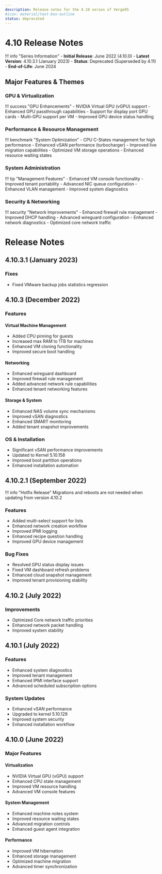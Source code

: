 ```yaml
---
description: Release notes for the 4.10 series of VergeOS
#icon: material/text-box-outline
status: deprecated
---
```


# 4.10 Release Notes

!!! info "Series Information"
    - **Initial Release**: June 2022 (4.10.0)
    - **Latest Version**: 4.10.3.1 (January 2023)
    - **Status**: Deprecated (Superseded by 4.11)
    - **End-of-Life**: June 2024

## Major Features & Themes

### GPU & Virtualization

!!! success "GPU Enhancements"
    - NVIDIA Virtual GPU (vGPU) support
    - Enhanced GPU passthrough capabilities
    - Support for display port GPU cards
    - Multi-GPU support per VM
    - Improved GPU device status handling

### Performance & Resource Management

!!! benchmark "System Optimization"
    - CPU C-States management for high performance
    - Enhanced vSAN performance (turbocharger)
    - Improved live migration capabilities
    - Optimized VM storage operations
    - Enhanced resource waiting states

### System Administration

!!! tip "Management Features"
    - Enhanced VM console functionality
    - Improved tenant portability
    - Advanced NIC queue configuration
    - Enhanced VLAN management
    - Improved system diagnostics

### Security & Networking

!!! security "Network Improvements"
    - Enhanced firewall rule management
    - Improved DHCP handling
    - Advanced wireguard configuration
    - Enhanced network diagnostics
    - Optimized core network traffic

# Release Notes

## 4.10.3.1 (January 2023)

### Fixes
- Fixed VMware backup jobs statistics regression

## 4.10.3 (December 2022)

### Features

#### Virtual Machine Management
- Added CPU pinning for guests
- Increased max RAM to 1TB for machines
- Enhanced VM cloning functionality
- Improved secure boot handling

#### Networking
- Enhanced wireguard dashboard
- Improved firewall rule management
- Added advanced network rule capabilities
- Enhanced tenant networking features

#### Storage & System
- Enhanced NAS volume sync mechanisms
- Improved vSAN diagnostics
- Enhanced SMART monitoring
- Added tenant snapshot improvements

### OS & Installation
- Significant vSAN performance improvements
- Updated to Kernel 5.10.158
- Improved boot partition operations
- Enhanced installation automation

## 4.10.2.1 (September 2022)

!!! info "Hotfix Release"
    Migrations and reboots are not needed when updating from version 4.10.2

### Features
- Added multi-select support for lists
- Enhanced network creation workflow
- Improved IPMI logging
- Enhanced recipe question handling
- Improved GPU device management

### Bug Fixes
- Resolved GPU status display issues
- Fixed VM dashboard refresh problems
- Enhanced cloud snapshot management
- Improved tenant provisioning stability

## 4.10.2 (July 2022)

### Improvements
- Optimized Core network traffic priorities
- Enhanced network packet handling
- Improved system stability

## 4.10.1 (July 2022)

### Features
- Enhanced system diagnostics
- Improved tenant management
- Enhanced IPMI interface support
- Advanced scheduled subscription options

### System Updates
- Enhanced vSAN performance
- Upgraded to kernel 5.10.129
- Improved system security
- Enhanced installation workflow

## 4.10.0 (June 2022)

### Major Features

#### Virtualization
- NVIDIA Virtual GPU (vGPU) support
- Enhanced CPU state management
- Improved VM resource handling
- Advanced VM console features

#### System Management
- Enhanced machine notes system
- Improved resource waiting states
- Advanced migration controls
- Enhanced guest agent integration

#### Performance
- Improved VM hibernation
- Enhanced storage management
- Optimized machine migration
- Advanced timer synchronization

